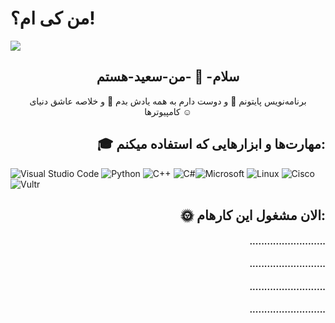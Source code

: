 # من کی ام؟!

<img align="center" src="https://github.com/saeidho/saeidho/assets/49596818/f4eb3f95-1281-4c46-9fe2-7ddfadf40b86.svg">

<h2 align="center">سلام- 👋 -من-سعید-هستم</h2>

<p align= "center"> برنامه‌نویس پایتونم 🐍 و دوست دارم به همه یادش بدم 🎯 و خلاصه عاشق دنیای کامپیوترها ☺️</p>

<h2 align="right">🎓 مهارت‌ها و ابزارهایی که استفاده میکنم:</h2>

![Visual Studio Code](https://img.shields.io/badge/Visual%20Studio%20Code-0078d7.svg?style=for-the-badge&logo=visual-studio-code&logoColor=white) ![Python](https://img.shields.io/badge/python-3670A0?style=for-the-badge&logo=python&logoColor=ffdd54) ![C++](https://img.shields.io/badge/c++-%2300599C.svg?style=for-the-badge&logo=c%2B%2B&logoColor=white) ![C#](https://img.shields.io/badge/c%23-%23239120.svg?style=for-the-badge&logo=csharp&logoColor=white)![Microsoft](https://img.shields.io/badge/Microsoft-0078D4?style=for-the-badge&logo=microsoft&logoColor=white) ![Linux](https://img.shields.io/badge/Linux-FCC624?style=for-the-badge&logo=linux&logoColor=black) ![Cisco](https://img.shields.io/badge/cisco-%23049fd9.svg?style=for-the-badge&logo=cisco&logoColor=black) ![Vultr](https://img.shields.io/badge/Vultr-007BFC.svg?style=for-the-badge&logo=vultr)  

<h2 align="right">🌞 الان مشغول این کارهام:</h2>
<h4 align="right">..........................</h4>
<h4 align="right">..........................</h4>
<h4 align="right">..........................</h4>
<h4 align="right">..........................</h4>


